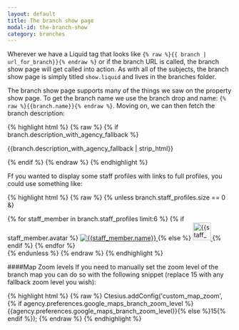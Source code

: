 ```yaml
---
layout: default
title: The branch show page
modal-id: the-branch-show
category: branches
---
```

Wherever we have a Liquid tag that looks like ``{% raw %}{{ branch | url_for_branch}}{% endraw %}`` or if the branch URL is called, the branch show page will get called into action. As with all of the subjects, the branch show page is simply titled ``show.liquid`` and lives in the branches folder.

The branch show page supports many of the things we saw on the property show page. To get the branch name we use the branch drop and name: ``{% raw %}{{branch.name}}{% endraw %}``. Moving on, we can then fetch the branch description:

{% highlight html %}
{% raw %}
{% if branch.description_with_agency_fallback %}
<p>
 {{branch.description_with_agency_fallback | strip_html}}
</p>
{% endif %}
{% endraw %}
{% endhighlight %}

Ff you wanted to display some staff profiles with links to full profiles, you could use something like:

{% highlight html %}
{% raw %}
{% unless branch.staff_profiles.size == 0 &}
 <div class="sm_staff_gallery">
 {% for staff_member in branch.staff_profiles limit:6 %}
  {% if staff_member.avatar %}
   <a href="{{ staff_member | url_for_staff_member}}" title="{{staff_member.name}}">
   <img src="{{ staff_member.avatar | url_for_staff_profile_avatar : "40x40" }}" title="{{staff_member.name}}">
   </a>
  {% else %}
   <a href="{{ staff_member | url_for_staff_member}}" title="{{staff_member.name}}">
   <img src="/liquid_assets/images/sp.jpg" height="40" width="40" title="{{staff_member.name}}">
   </a>
  {% endif %}
 {% endfor %}
 </div>
{% endunless %}
{% endraw %}
{% endhighlight %}

####Map Zoom levels
If you need to manually set the zoom level of the branch map you can do so with the following snippet (replace 15 with any fallback zoom level you wish):

{% highlight html %}
{% raw %}
    Ctesius.addConfig('custom_map_zoom', {% if agency.preferences.google_maps_branch_zoom_level %}{{agency.preferences.google_maps_branch_zoom_level}}{% else %}15{% endif %});
{% endraw %}
{% endhighlight %}
